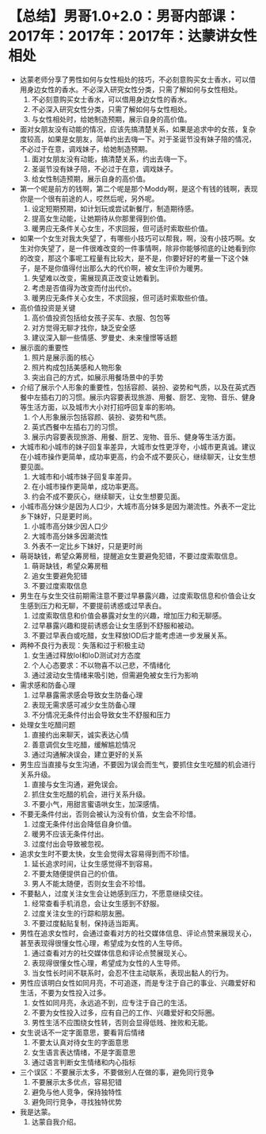 # 【总结】男哥1.0+2.0：男哥内部课：2017年：2017年：2017年：达蒙讲女性相处

-   达蒙老师分享了男性如何与女性相处的技巧，不必刻意购买女士香水，可以借用身边女性的香水。不必深入研究女性分类，只需了解如何与女性相处。
    1.  不必刻意购买女士香水，可以借用身边女性的香水。
    2.  不必深入研究女性分类，只需了解如何与女性相处。
    3.  与女性相处时，给她制造预期，展示自身的高价值。
-   面对女朋友没有动能的情况，应该先搞清楚关系，如果是追求中的女孩，复杂度较高，如果是女朋友，简单约出去嗨一下。对于圣诞节没有妹子陪的情况，不必过于在意，调戏妹子，给她制造预期。
    1.  面对女朋友没有动能，搞清楚关系，约出去嗨一下。
    2.  圣诞节没有妹子陪，不必过于在意，调戏妹子。
    3.  给女性制造预期，展示自身的高价值。
-   第一个呢是前方的钱啊，第二个呢是那个Moddy啊，是这个有钱的钱啊，表现你是一个很有前途的人，哎然后呢，另外呢。
    1.  设定短期预期，如计划玩或尝试新餐厅，制造期待感。
    2.  提高女生动能，让她期待从你那里得到价值。
    3.  暖男应无条件关心女生，不求回报，但可适时索取些价值。
-   如果一个女生对我太失望了，有哪些小技巧可以帮我，啊，没有小技巧啊。女生对你失望了，是一件很难改变的一件事情啊，除非你能够彻底的让她看到你的改变，那这个事呢工程量有比较大，是不是，你要好好的考量一下这个妹子，是不是你值得付出那么大的代价啊，被女生评价为暖男。
    1.  失望难以改变，需展现真正改变让她看到。
    2.  考虑是否值得为改变而付出代价。
    3.  暖男应无条件关心女生，不求回报，但可适时索取些价值。
-   高价值投资是关键
    1.  高价值投资包括给女孩子买车、衣服、包包等
    2.  对方觉得无聊才找你，缺乏安全感
    3.  建议深入聊一些情感、罗曼史、未来憧憬等话题
-   展示面的重要性
    1.  照片是展示面的核心
    2.  照片构成包括美感和人物形象
    3.  突出自己的方式，如展示用餐场景中的手势
-   介绍了展示个人形象的重要性，包括容颜、装扮、姿势和气质，以及在英式西餐中左插右刀的习惯。展示内容要表现旅游、用餐、厨艺、宠物、音乐、健身等生活方面，以及城市大小对打招呼回复率的影响。
    1.  个人形象展示包括容颜、装扮、姿势和气质。
    2.  英式西餐中左插右刀的习惯。
    3.  展示内容要表现旅游、用餐、厨艺、宠物、音乐、健身等生活方面。
-   大城市和小城市的妹子回复率差异，大城市女性更浮夸，小城市更真诚。建议在小城市操作更简单，成功率更高，约会不成不要灰心，继续聊天，让女生想要见面。
    1.  大城市和小城市妹子回复率差异。
    2.  在小城市操作更简单，成功率更高。
    3.  约会不成不要灰心，继续聊天，让女生想要见面。
-   小城市高分妹少是因为人口少，大城市高分妹多是因为潮流性。外表不一定比乡下妹好，只是更时尚。
    1.  小城市高分妹少因人口少
    2.  大城市高分妹多因潮流性
    3.  外表不一定比乡下妹好，只是更时尚
-   萌哥缺钱，希望众筹房租，提醒追女生要避免犯错，不要过度索取信息。
    1.  萌哥缺钱，希望众筹房租
    2.  追女生要避免犯错
    3.  不要过度索取信息
-   男生在与女生交往前期需注意不要过早暴露兴趣，过度索取信息和价值会让女生感到压力和无聊，不要提前诱惑或过早表白。
    1.  过度索取信息和价值会暴露对女生的兴趣，增加压力和无聊感。
    2.  过早暴露兴趣和提前诱惑会让女生感到不舒服和被动。
    3.  不要过早表白或吃醋，女生释放IOD后才能考虑进一步发展关系。
-   两种不良行为表现：失落和过于积极主动
    1.  女生通过释放IoI和IoD测试对方态度
    2.  个人心态要求：不以物喜不以己悲，不情绪化
    3.  通过波动女生情绪来吸引她，但需避免被女生行为影响
-   需求感和防备心理
    1.  过早暴露需求感会导致女生防备心理
    2.  表现无需求感可减少女生防备心理
    3.  不分情况无条件付出会导致女生不舒服和压力
-   处理女生吃醋问题
    1.  直接约出来聊天，诚实表达心情
    2.  善意调侃女生吃醋，缓解尴尬情况
    3.  通过沟通解决误会，建立更好的关系
-   男生应当直接与女生沟通，不要因为误会而生气，要抓住女生吃醋的机会进行关系升级。
    1.  直接与女生沟通，避免误会。
    2.  抓住女生吃醋的机会，进行关系升级。
    3.  不要小气，用甜言蜜语哄女生，加深感情。
-   不要无条件付出，否则会被认为没有价值，女生会不珍惜。
    1.  过度无条件付出会降低自身价值。
    2.  暖男不应该无条件付出。
    3.  过度付出会导致被忽视。
-   追求女生时不要太快，女生会觉得太容易得到而不珍惜。
    1.  延长追求时间，让女生感觉得不到容易。
    2.  不要太随便提供自己的价值。
    3.  男人不能太随便，否则女生会不珍惜。
-   不要黏人，过度关注女生会让她感到压力，不愿意继续交往。
    1.  经常查看手机消息，会让女生感到不舒服。
    2.  过度关注女生的行踪和朋友圈。
    3.  不要过度黏贴复制，保持适当距离。
-   男性在追求女性时，会通过查看对方的社交媒体信息、评论点赞来展现关心，甚至表现得很懂女性心理，希望成为女性的人生导师。
    1.  通过查看对方的社交媒体信息和评论点赞展现关心。
    2.  表现得很懂女性心理，希望成为女性的人生导师。
    3.  当女性长时间不联系时，会忍不住主动联系，表现出黏人的行为。
-   男性应该明白女性如同月亮，不可追逐，而是专注于自己的事业、兴趣爱好和生活，不要为女性投入过多。
    1.  女性如同月亮，永远追不到，应专注于自己的生活。
    2.  不要为女性投入过多，应有自己的工作、兴趣爱好和交际圈。
    3.  男性生活不应围绕女性转，否则会显得低贱、挫败和无能。
-   女生说话不一定字面意思，要看背后情绪
    1.  不要太认真对待女生的字面意思
    2.  女生语言表达情绪，不是字面意思
    3.  通过语言判断女生情绪和内心指标
-   三个误区：不要展示太多，不要做别人在做的事，避免同行竞争
    1.  不要展示太多优点，容易犯错
    2.  避免与他人竞争，保持独特性
    3.  避免同行竞争，寻找独特优势
-   我是达蒙。
    1.  达蒙自我介绍。